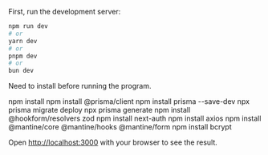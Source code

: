 First, run the development server:

```bash
npm run dev
# or
yarn dev
# or
pnpm dev
# or
bun dev
```

Need to install before running the program.

npm install
npm install @prisma/client
npm install prisma --save-dev
npx prisma migrate deploy
npx prisma generate
npm install @hookform/resolvers zod
npm install next-auth
npm install axios
npm install @mantine/core @mantine/hooks @mantine/form
npm install bcrypt

Open [http://localhost:3000](http://localhost:3000) with your browser to see the result.
